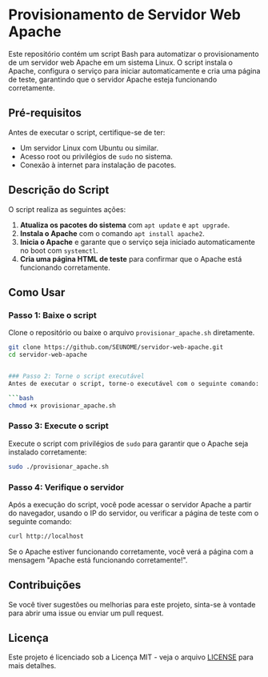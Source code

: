 
# Provisionamento de Servidor Web Apache

Este repositório contém um script Bash para automatizar o provisionamento de um servidor web Apache em um sistema Linux. O script instala o Apache, configura o serviço para iniciar automaticamente e cria uma página de teste, garantindo que o servidor Apache esteja funcionando corretamente.

## Pré-requisitos

Antes de executar o script, certifique-se de ter:
- Um servidor Linux com Ubuntu ou similar.
- Acesso root ou privilégios de `sudo` no sistema.
- Conexão à internet para instalação de pacotes.

## Descrição do Script

O script realiza as seguintes ações:
1. **Atualiza os pacotes do sistema** com `apt update` e `apt upgrade`.
2. **Instala o Apache** com o comando `apt install apache2`.
3. **Inicia o Apache** e garante que o serviço seja iniciado automaticamente no boot com `systemctl`.
4. **Cria uma página HTML de teste** para confirmar que o Apache está funcionando corretamente.

## Como Usar

### Passo 1: Baixe o script
Clone o repositório ou baixe o arquivo `provisionar_apache.sh` diretamente.

```bash
git clone https://github.com/SEUNOME/servidor-web-apache.git
cd servidor-web-apache


### Passo 2: Torne o script executável
Antes de executar o script, torne-o executável com o seguinte comando:

```bash
chmod +x provisionar_apache.sh
```

### Passo 3: Execute o script
Execute o script com privilégios de `sudo` para garantir que o Apache seja instalado corretamente:

```bash
sudo ./provisionar_apache.sh
```

### Passo 4: Verifique o servidor
Após a execução do script, você pode acessar o servidor Apache a partir do navegador, usando o IP do servidor, ou verificar a página de teste com o seguinte comando:

```bash
curl http://localhost
```

Se o Apache estiver funcionando corretamente, você verá a página com a mensagem "Apache está funcionando corretamente!".

## Contribuições

Se você tiver sugestões ou melhorias para este projeto, sinta-se à vontade para abrir uma issue ou enviar um pull request.

## Licença

Este projeto é licenciado sob a Licença MIT - veja o arquivo [LICENSE](LICENSE) para mais detalhes.
```
